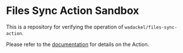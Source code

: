 # Files Sync Action Sandbox

This is a repository for verifying the operation of `wadackel/files-sync-action`.

Please refer to the [documentation](https://github.com/wadackel/files-sync-action) for details on the Action.

